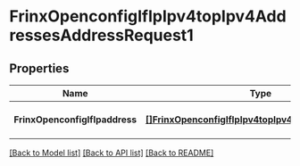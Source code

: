 # FrinxOpenconfigIfIpIpv4topIpv4AddressesAddressRequest1

## Properties
Name | Type | Description | Notes
------------ | ------------- | ------------- | -------------
**FrinxOpenconfigIfIpaddress** | [**[]FrinxOpenconfigIfIpIpv4topIpv4AddressesAddress**](frinx.openconfig.if.ip.ipv4top.ipv4.addresses.Address.md) |  | [optional] [default to null]

[[Back to Model list]](../README.md#documentation-for-models) [[Back to API list]](../README.md#documentation-for-api-endpoints) [[Back to README]](../README.md)



